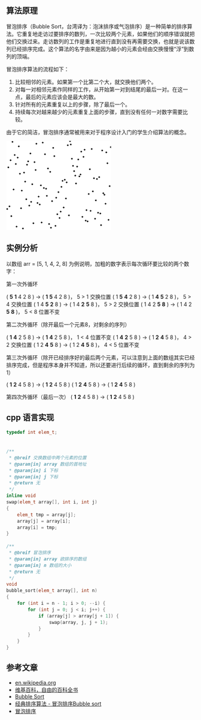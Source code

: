 ## 算法原理 ##
冒泡排序（Bubble Sort，台湾译为：泡沫排序或气泡排序）是一种简单的排序算法。它重复地走访过要排序的数列，一次比较两个元素，如果他们的顺序错误就把他们交换过来。走访数列的工作是重复地进行直到没有再需要交换，也就是说该数列已经排序完成。这个算法的名字由来是因为越小的元素会经由交换慢慢“浮”到数列的顶端。

冒泡排序算法的流程如下：
1. 比较相邻的元素。如果第一个比第二个大，就交换他们两个。
2. 对每一对相邻元素作同样的工作，从开始第一对到结尾的最后一对。在这一点，最后的元素应该会是最大的数。
3. 针对所有的元素重复以上的步骤，除了最后一个。
4. 持续每次对越来越少的元素重复上面的步骤，直到没有任何一对数字需要比较。

由于它的简洁，冒泡排序通常被用来对于程序设计入门的学生介绍算法的概念。

![图片来自维基百科](./pic/Bubble_sort_animation.gif)

<!--more-->

## 实例分析 ##
以数组 arr = [5, 1, 4, 2, 8] 为例说明，加粗的数字表示每次循环要比较的两个数字：

第一次外循环

( **5** **1** 4 2 8 ) → ( **1** **5** 4 2 8 )， 5 > 1 交换位置
( 1 **5** **4** 2 8 ) → ( 1 **4** **5** 2 8 )， 5 > 4 交换位置
( 1 4 **5** **2** 8 ) → ( 1 4 **2** **5** 8 )， 5 > 2 交换位置
( 1 4 2 **5** **8** ) → ( 1 4 2 **5** **8** )， 5 < 8 位置不变

第二次外循环（除开最后一个元素8，对剩余的序列）

( **1** **4** 2 5 8 ) → ( **1** **4** 2 5 8 )， 1 < 4 位置不变 
( 1 **4** **2** 5 8 ) → ( 1 **2** **4** 5 8 )， 4 > 2 交换位置
( 1 2 **4** **5** 8 ) → ( 1 2 **4** **5** 8 )， 4 < 5 位置不变

第三次外循环（除开已经排序好的最后两个元素，可以注意到上面的数组其实已经排序完成，但是程序本身并不知道，所以还要进行后续的循环，直到剩余的序列为 1）

( **1** **2** 4 5 8 )  →  ( **1** **2** 4 5 8 )
( 1 **2** **4** 5 8 )  →  ( 1 **2** **4** 5 8 )

第四次外循环（最后一次）
( **1** **2** 4 5 8 )  →  ( **1** **2** 4 5 8 )

## cpp 语言实现 ##

``` c++
typedef int elem_t;


/**
 * @breif 交换数组中两个元素的位置
 * @param[in] array 数组的首地址
 * @param[in] i 下标
 * @param[in] j 下标
 * @return 无
 */
inline void
swap(elem_t array[], int i, int j)
{
	elem_t tmp = array[j];
	array[j] = array[i];
	array[i] = tmp;
}

/**
 * @breif 冒泡排序
 * @param[in] array 欲排序的数组
 * @param[in] n 数组的大小
 * @return 无
 */
void 
bubble_sort(elem_t array[], int n)
{
	for (int i = n - 1; i > 0; --i) {
		for (int j = 0; j < i; j++) {
			if (array[j] > array[j + 1]) {
				swap(array, j, j + 1);
			}
		}
	}
}
```

## 参考文章 ##
- [en.wikipedia.org](http://en.wikipedia.org/wiki/Bubble_sort)
- [维基百科，自由的百科全书](http://zh.wikipedia.org/wiki/%E5%86%92%E6%B3%A1%E6%8E%92%E5%BA%8F)
- [Bubble Sort](http://www.sorting-algorithms.com/bubble-sort)
- [经典排序算法 - 冒泡排序Bubble sort](http://www.cnblogs.com/kkun/archive/2011/11/23/2260280.html)
- [冒泡排序](http://student.zjzk.cn/course_ware/data_structure/web/paixu/paixu8.3.1.1.htm)
